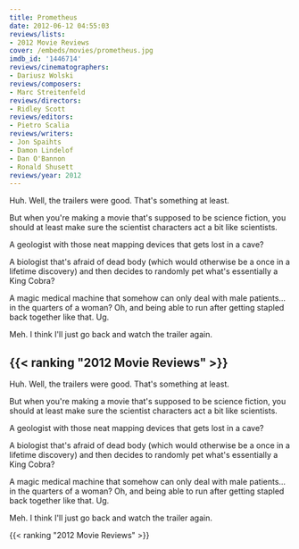 ```yaml
---
title: Prometheus
date: 2012-06-12 04:55:03
reviews/lists:
- 2012 Movie Reviews
cover: /embeds/movies/prometheus.jpg
imdb_id: '1446714'
reviews/cinematographers:
- Dariusz Wolski
reviews/composers:
- Marc Streitenfeld
reviews/directors:
- Ridley Scott
reviews/editors:
- Pietro Scalia
reviews/writers:
- Jon Spaihts
- Damon Lindelof
- Dan O'Bannon
- Ronald Shusett
reviews/year: 2012
---
```

Huh. Well, the trailers were good. That's something at least.

<!--more-->

But when you're making a movie that's supposed to be science fiction, you should at least make sure the scientist characters act a bit like scientists.

A geologist with those neat mapping devices that gets lost in a cave?

A biologist that's afraid of dead body (which would otherwise be a once in a lifetime discovery) and then decides to randomly pet what's essentially a King Cobra?

A magic medical machine that somehow can only deal with male patients... in the quarters of a woman? Oh, and being able to run after getting stapled back together like that. Ug.

Meh. I think I'll just go back and watch the trailer again.

{{< ranking "2012 Movie Reviews" >}}
---
Huh. Well, the trailers were good. That's something at least.

<!--more-->

But when you're making a movie that's supposed to be science fiction, you should at least make sure the scientist characters act a bit like scientists.

A geologist with those neat mapping devices that gets lost in a cave?

A biologist that's afraid of dead body (which would otherwise be a once in a lifetime discovery) and then decides to randomly pet what's essentially a King Cobra?

A magic medical machine that somehow can only deal with male patients... in the quarters of a woman? Oh, and being able to run after getting stapled back together like that. Ug.

Meh. I think I'll just go back and watch the trailer again.

{{< ranking "2012 Movie Reviews" >}}